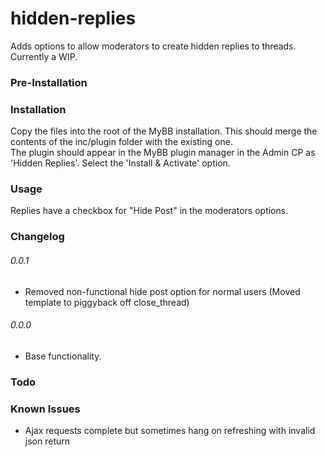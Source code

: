 # hidden-replies
Adds options to allow moderators to create hidden replies to threads.  
Currently a WIP.

### Pre-Installation


### Installation
Copy the files into the root of the MyBB installation. This should merge the contents of the inc/plugin folder with the existing one.  
The plugin should appear in the MyBB plugin manager in the Admin CP as 'Hidden Replies'. Select the 'Install & Activate' option.  

### Usage
Replies have a checkbox for "Hide Post" in the moderators options.

### Changelog
###### 0.0.1
- Removed non-functional hide post option for normal users (Moved template to piggyback off close_thread)
###### 0.0.0
- Base functionality.


### Todo 

### Known Issues
- Ajax requests complete but sometimes hang on refreshing with invalid json return

